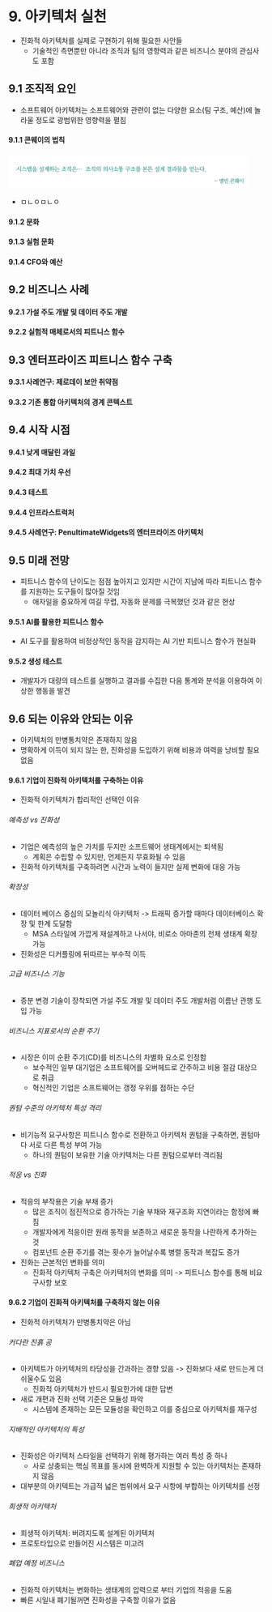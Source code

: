 # 9. 아키텍처 실천
- 진화적 아키텍처를 실제로 구현하기 위해 필요한 사안들
  - 기술적인 측면뿐만 아니라 조직과 팀의 영향력과 같은 비즈니스 분야의 관심사도 포함

## 9.1 조직적 요인
- 소프트웨어 아키텍처는 소프트웨어와 관련이 없는 다양한 요소(팀 구조, 예산)에 놀라울 정도로 광범위한 영향력을 펼침

#### 9.1.1 콘웨이의 법칙
![img.png](img.png)
- ㅁㄴㅇㅁㄴㅇ


#### 9.1.2 문화

#### 9.1.3 실험 문화

#### 9.1.4 CFO와 예산

## 9.2 비즈니스 사례

#### 9.2.1 가설 주도 개발 및 데이터 주도 개발
#### 9.2.2 실험적 매체로서의 피트니스 함수

## 9.3 엔터프라이즈 피트니스 함수 구축
#### 9.3.1 사례연구: 제로데이 보안 취약점
#### 9.3.2 기존 통합 아키텍처의 경계 콘텍스트

## 9.4 시작 시점
#### 9.4.1 낮게 매달린 과일
#### 9.4.2 최대 가치 우선
#### 9.4.3 테스트
#### 9.4.4 인프라스트럭처
#### 9.4.5 사례연구: PenultimateWidgets의 엔터프라이즈 아키텍처

## 9.5 미래 전망
- 피트니스 함수의 난이도는 점점 높아지고 있지만 시간이 지남에 따라 피트니스 함수를 지원하는 도구들이 많아질 것임
  - 애자일을 중요하게 여길 무렵, 자동화 문제를 극복했던 것과 같은 현상
#### 9.5.1 AI를 활용한 피트니스 함수
- AI 도구를 활용하여 비정상적인 동작을 감지하는 AI 기반 피트니스 함수가 현실화

#### 9.5.2 생성 테스트
- 개발자가 대량의 테스트를 실행하고 결과를 수집한 다음 통계와 분석을 이용하여 이상한 행동을 발견

## 9.6 되는 이유와 안되는 이유
- 아키텍처의 만병통치약은 존재하지 않음
- 명확하게 이득이 되지 않는 한, 진화성을 도입하기 위해 비용과 여력을 낭비할 필요 없음

#### 9.6.1 기업이 진화적 아키텍처를 구축하는 이유
- 진화적 아키텍처가 합리적인 선택인 이유
###### 예측성 vs 진화성
- 기업은 예측성의 높은 가치를 두지만 소프트웨어 생태계에서는 퇴색됨
  - 계획은 수립할 수 있지만, 언제든지 무효화될 수 있음
- 진화적 아키텍처를 구축하려면 시간과 노력이 들지만 실제 변화에 대응 가능

###### 확장성
- 데이터 베이스 중심의 모놀리식 아키텍처 -> 트래픽 증가할 때마다 데이터베이스 확장 및 한계 도달함
  - MSA 스타일에 가깝게 재설계하고 나서야, 비로소 아마존의 전체 생태계 확장 가능
- 진화성은 디커플링에 뒤따르는 부수적 이득

###### 고급 비즈니스 기능
- 증분 변경 기술이 장착되면 가설 주도 개발 및 데이터 주도 개발처럼 이름난 관행 도입 가능

###### 비즈니스 지표로서의 순환 주기
- 시장은 이미 순환 주기(CD)를 비즈니스의 차별화 요소로 인정함
  - 보수적인 일부 대기업은 소프트웨어를 오버헤드로 간주하고 비용 절감 대상으로 취급
  - 혁신적인 기업은 소프트웨어는 갱정 우위를 점하는 수단

###### 퀀텀 수준의 아키텍처 특성 격리
- 비기능적 요구사항은 피트니스 함수로 전환하고 아키텍처 퀀텀을 구축하면, 퀀텀마다 서로 다른 특성 부여 가능
  - 하나의 퀀텀이 보유한 기술 아키텍처는 다른 퀀텀으로부터 격리됨

###### 적응 vs 진화 
- 적응의 부작용은 기술 부채 증가
  - 많은 조직이 점진적으로 증가하는 기술 부채와 재구조화 지연이라는 함정에 빠짐
  - 개발자에게 적응이란 원래 동작을 보존하고 새로운 동작을 나란하게 추가하는 것
  - 컴포넌트 순환 주기를 겪는 횟수가 늘어날수록 병렬 동작과 복잡도 증가
- 진화는 근본적인 변화를 의미
  - 진화적 아키텍처 구축은 아키텍처의 변화를 의미 -> 피트니스 함수를 통해 비요구사항 보호

#### 9.6.2 기업이 진화적 아키텍처를 구축하지 않는 이유
- 진화적 아키텍처가 만병통치약은 아님

###### 커다란 진흙 공
- 아키텍트가 아키텍처의 타당성을 간과하는 경향 있음 -> 진화보다 새로 만드는게 더 쉬울수도 있음
  - 진화적 아키텍처가 반드시 필요한가에 대한 답변
- 새로 개편과 진화 선택 기준은 모듈성 파악
  - 시스템에 존재하는 모든 모듈성을 확인하고 이를 중심으로 아키텍처를 재구성

###### 지배적인 아키텍처의 특성
- 진화성은 아키텍처 스타일을 선택하기 위해 평가하는 여러 특성 중 하나
  - 사로 상충되는 핵심 목표를 동시에 완벽하게 지원할 수 있는 아키텍처는 존재하지 않음
- 대부분의 아키텍트는 가급적 넓은 범위에서 요구 사항에 부합하는 아키텍처를 선정

###### 희생적 아키텍처
- 희생적 아키텍처: 버려지도록 설계된 아키텍처
- 프로토타입으로 만들어진 시스템은 미고려

###### 폐업 예정 비즈니스
- 진화적 아키텍처는 변화하는 생태계의 압력으로 부터 기업의 적응을 도움
- 빠른 시일내 폐기될꺼면 진화성을 구축할 이유가 없음

